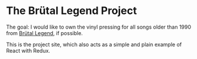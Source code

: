 # The Brütal Legend Project

The goal: I would like to own the vinyl pressing for all songs older than 1990 from [Brütal Legend](https://en.wikipedia.org/wiki/Br%C3%BCtal_Legend), if possible.

This is the project site, which also acts as a simple and plain example of React with Redux.
